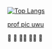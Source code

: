 [![Top Langs](https://github-readme-stats-eight-zeta-23.vercel.app/api/top-langs/?username=Exarch-Eden&langs_count=6&theme=dark&layout=compact)](https://github.com/Exarch-Eden/github-readme-stats)

[prof pic uwu](https://www.artstation.com/artwork/JlwDkm)

🏸 🏓 🚴‍♂️ 🏃‍♂️ 📖
